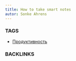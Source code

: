 ```yaml
---
title: How to take smart notes
autor: Sonke Ahrens
---
```


### TAGS
* [Продуктивность](Продуктивность)




### BACKLINKS
